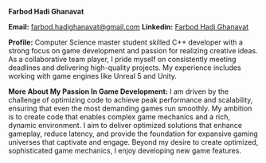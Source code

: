 **Farbod Hadi Ghanavat**

**Email:** farbod.hadighanavat@gmail.com
**Linkedin:** [Farbod Hadi Ghanavat](https://www.linkedin.com/in/farbodhadighanavat/)

**Profile:**
Computer Science master student skilled C++ developer with a strong focus on game development and passion for
realizing creative ideas. As a collaborative team player, I pride myself on consistently meeting
deadlines and delivering high-quality projects. My experience includes working with game
engines like Unreal 5 and Unity.

**More About My Passion In Game Development:**
I am driven by the challenge of optimizing code to achieve peak performance and scalability, ensuring that even the most demanding games run smoothly. My ambition is to create code that enables complex game mechanics and a rich, dynamic environment. I aim to deliver optimized solutions that enhance gameplay, reduce latency, and provide the foundation for expansive gaming universes that captivate and engage. Beyond my desire to create optimized, sophisticated game mechanics, I enjoy developing new game features.



